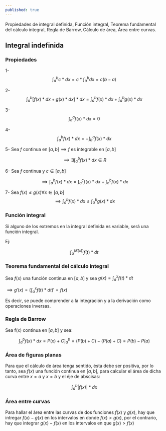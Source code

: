 ```yaml
---
published: true
---
```

Propiedades de integral definida, Función integral, Teorema fundamental del cálculo integral, Regla de Barrow, Cálculo de área, Área entre curvas.

## Integral indefinida

### Propiedades

1- $$ \int_a^b c*dx = c * \int_a^b dx = c(b-a) $$

2- $$ \int_a^b [f(x)*dx+g(x)*dx]*dx = \int_a^b f(x)*dx + \int_a^b g(x)*dx $$

3- $$ \int_a^a f(x)*dx = 0 $$

4- $$ \int_a^b f(x)*dx = - \int_b^a f(x)*dx $$

5- Sea $f$ continua en $[a,b] \implies f$ es integrable en $[a,b]$ 

$$ \implies \exists \int_a^b f(x)*dx \in R$$

6- Sea $f$ continua y $c \in [a,b]$

$$\implies \int_a^b f(x)*dx = \int_a^c f(x)*dx + \int_c^b f(x)*dx$$

7- Sea $f(x) \le g(x) \forall x \in [a,b]$
$$\implies \int_a^b f(x)*dx \le \int_a^b g(x)*dx$$

### Función integral

Si alguno de los extremos en la integral definida es variable, será una función integral.

Ej:

$$ \int_a^(B(x)) f(t)*dt $$

### Teorema fundamental del cálculo integral

Sea $f(x)$ una función continua en $[a,b]$ y sea $g(x) = \int_a^x f(t)*dt$

$\implies g'(x)=(\int_a^x f(t)*dt)'=f(x)$

Es decir, se puede comprender a la integración y a la derivación como operaciones inversas.

### Regla de Barrow

Sea f(x) continua en $[a,b]$ y sea:

$$ \int_a^b f(x)*dx = P(x)+C \biggr ]_a^b = (P(b)+C)-(P(a)+C) = P(b)-P(a) $$

### Área de figuras planas

Para que el cálculo de área tenga sentido, ésta debe ser positiva, por lo tanto, sea $f(x)$ una función continua en $[a,b]$, para calcular el área de dicha curva entre $x=a$ y $x=b$ y el éje de abscisas:

$$ \int_a^b |f(x)|*dx $$

### Área entre curvas

Para hallar el área entre las curvas de dos funciones $f(x)$ y $g(x)$, hay que intregar $f(x)-g(x)$ en los intervalos en donde $f(x)>g(x)$, por el contrario, hay que integrar $g(x)-f(x)$ en los intervalos en que $g(x)>f(x)$



